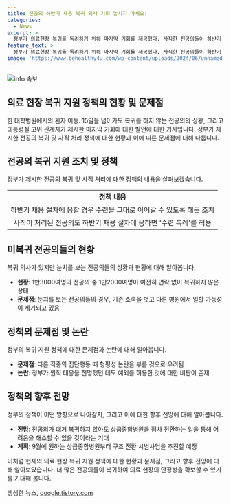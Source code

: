 ```yaml
---
title: 전공의 하반기 채용 복귀 의사 기회 놓치지 마세요!
categories:
  - News
excerpt: >
  정부가 의료현장 복귀를 독려하기 위해 마지막 기회를 제공했다. 사직한 전공의들이 하반기 채용 절차에 응하면 수련을 계속할 수 있는 수련 특례를 적용한다. 복귀를 고려하고 있지만 눈치를 보는 전공의들에게 새로운 가능성을 제시하며, 인력부족으로 상급종합병원의 전환도 계획 중이다. 이에 대한 비판이 있지만, 정부는 인력수급에 영향을 고려하여 기회를 주겠다고 밝혔다. 전공의의 복귀가 어려운 경우에는 상급종합병원을 전환하는 방향으로 대책을 모색 중이다.
feature_text: >
  정부가 의료현장 복귀를 독려하기 위해 마지막 기회를 제공했다. 사직한 전공의들이 하반기 채용 절차에 응하면 수련을 계속할 수 있는 수련 특례를 적용한다. 복귀를 고려하고 있지만 눈치를 보는 전공의들에게 새로운 가능성을 제시하며, 인력부족으로 상급종합병원의 전환도 계획 중이다. 이에 대한 비판이 있지만, 정부는 인력수급에 영향을 고려하여 기회를 주겠다고 밝혔다. 전공의의 복귀가 어려운 경우에는 상급종합병원을 전환하는 방향으로 대책을 모색 중이다.
image: 'https://www.behealthy4u.com/wp-content/uploads/2024/06/unnamed-file.png'
---
```


<p><img src="https://www.behealthy4u.com/wp-content/uploads/2024/06/unnamed-file.png" alt="info 속보" /></p>

<h2 data-ke-size="size26">의료 현장 복귀 지원 정책의 현황 및 문제점</h2>

<p data-ke-size="size16">한 대학병원에서의 환자 이동. 15일을 넘어가도 복귀를 하지 않는 전공의의 상황, 그리고 대통령실 고위 관계자가 제시한 마지막 기회에 대한 발언에 대한 기사입니다. 정부가 제시한 전공의 복귀 및 사직 처리 정책에 대한 현황과 이에 따른 문제점에 대해 다룹니다.</p>

<h2 data-ke-size="size26">전공의 복귀 지원 조치 및 정책</h2>

<p data-ke-size="size16">정부가 제시한 전공의 복귀 및 사직 처리에 대한 정책의 내용을 살펴보겠습니다.</p>

<table>
  <tr>
    <td style="text-align: center; height: 17px;"><b>정책 내용</b></td>
  </tr>
  <tr>
    <td style="text-align: center; height: 17px;">하반기 채용 절차에 응할 경우 수련을 그대로 이어갈 수 있도록 해둔 조치</td>
  </tr>
  <tr>
    <td style="text-align: center; height: 17px;">사직이 처리된 전공의도 하반기 채용 절차에 응하면 '수련 특례'를 적용</td>
  </tr>
</table>

<h2 data-ke-size="size26">미복귀 전공의들의 현황</h2>

<p data-ke-size="size16">복귀 의사가 있지만 눈치를 보는 전공의들의 상황과 현황에 대해 알아봅니다.</p>

<ul>
  <li><b>현황</b>: 1만3000여명의 전공의 중 1만2000여명이 여전히 연락 없이 복귀하지 않은 상태</li>
  <li><b>문제점</b>: 눈치를 보는 전공의들의 경우, 기존 소속을 벗고 다른 병원에서 일할 가능성이 제기되고 있음</li>
</ul>

<h2 data-ke-size="size26">정책의 문제점 및 논란</h2>

<p data-ke-size="size16">정부의 복귀 지원 정책에 대한 문제점과 논란에 대해 알아봅니다.</p>

<ul>
  <li><b>문제점</b>: 다른 직종의 집단행동 때 형평성 논란을 부를 것으로 우려됨</li>
  <li><b>논란</b>: 정부가 원칙 대응을 천명했던 데도 예외를 허용한 것에 대한 비판이 존재</li>
</ul>

<h2 data-ke-size="size26">정책의 향후 전망</h2>

<p data-ke-size="size16">정부의 정책이 어떤 방향으로 나아갈지, 그리고 이에 대한 향후 전망에 대해 알아봅니다.</p>

<ul>
  <li><b>전망</b>: 전공의가 대거 복귀하지 않아도 상급종합병원을 점차 전환하는 일을 통해 어려움을 해소할 수 있을 것이라는 기대</li>
  <li><b>계획</b>: 9월에 원하는 상급종합병원부터 구조 전환 시범사업을 추진할 예정</li>
</ul>

<p data-ke-size="size16">이처럼 현재의 의료 현장 복귀 지원 정책에 대한 현황과 문제점, 그리고 향후 전망에 대해 알아보았습니다. 더 많은 전공의들이 복귀하여 의료 현장의 안정성을 확보할 수 있기를 기대해 봅니다.</p>
생생한 뉴스, <a href="https://qoogle.tistory.com" rel="dofollow">qoogle.tistory.com</a>


